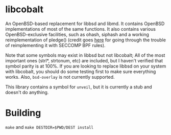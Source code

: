 # libcobalt

An OpenBSD-based replacement for libbsd and libmd. It contains OpenBSD implementations of most of the same functions. It also contains various OpenBSD-exclusive facilities, such as ohash, siphash and a working reimplementation of pledge() (credit goes [here](https://github.com/jart/pledge) for going through the trouble of reimplementing it with SECCOMP BPF rules).

Note that some symbols may exist in libbsd but not libcobalt; All of the most important ones (strl\*, strtonum, etc) are included, but I haven't verified that symbol parity is at 100%. If you are looking to replace libbsd on your system with libcobalt, you should do some testing first to make sure everything works. Also, `bsd-overlay` is not currently supported.

This library contains a symbol for `unveil`, but it is currently a stub and doesn't do anything.

# Building
`make` and `make DESTDIR=$PWD/DEST install`
